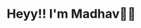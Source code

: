 <h1 align="center">Heyy!! I'm Madhav✌🏻</h1>
<!--
**Madhavarora05/Madhavarora05** is a ✨ _special_ ✨ repository because its `README.md` (this file) appears on your GitHub profile.

Here are some ideas to get you started:

- 🔭 I’m currently working on ...
- 🌱 I’m currently learning ...
- 👯 I’m looking to collaborate on ...
- 🤔 I’m looking for help with ...
- 💬 Ask me about ...
- 📫 How to reach me: ...
- 😄 Pronouns: ...
- ⚡ Fun fact: ...
-->
|<a href="https://github.com/Madhavarora05/github-readme-stats"><img align="center" src="https://github-readme-stats.vercel.app/api?username=Madhavarora05&show_icons=true&include_all_commits=true&theme=buefy&hide_border=true" alt="Madhav's github stats" /></a> | <a href="https://github.com/Madhavarora05/github-readme-stats"><img align="center" src="https://github-readme-stats.vercel.app/api/top-langs/?username=Madhavarora05&layout=compact&theme=buefy&hide_border=true" /></a> |
<div align="center">[![GitHub Game of Life](https://github4life.herokuapp.com/Madhavarora05.gif?z=6)](https://github4life.herokuapp.com/Madhavarora05)</div>
